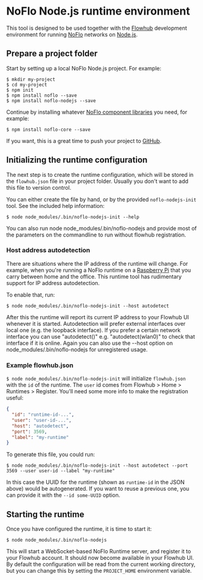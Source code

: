 NoFlo Node.js runtime environment
=================================

This tool is designed to be used together with the [Flowhub](http://flowhub.io/) development environment for running [NoFlo](http://noflojs.org/) networks on [Node.js](http://nodejs.org/).

## Prepare a project folder

Start by setting up a local NoFlo Node.js project. For example:

```shell
$ mkdir my-project
$ cd my-project
$ npm init
$ npm install noflo --save
$ npm install noflo-nodejs --save
```

Continue by installing whatever [NoFlo component libraries](http://noflojs.org/library/) you need, for example:

```shell
$ npm install noflo-core --save
```

If you want, this is a great time to push your project to [GitHub](https://github.com/).

## Initializing the runtime configuration

The next step is to create the runtime configuration, which will be stored in the `flowhub.json` file in your project folder. Usually you don't want to add this file to version control.

You can either create the file by hand, or by the provided `noflo-nodejs-init` tool. See the included help information:

```shell
$ node node_modules/.bin/noflo-nodejs-init --help
```

You can also run node node_modules/.bin/noflo-nodejs and provide most of the parameters on the commandline to run without flowhub registration.

### Host address autodetection

There are situations where the IP address of the runtime will change. For example, when you're running a NoFlo runtime on a [Raspberry Pi](http://www.raspberrypi.org/) that you carry between home and the office. This runtime tool has rudimentary support for IP address autodetection.

To enable that, run:

```shell
$ node node_modules/.bin/noflo-nodejs-init --host autodetect
```

After this the runtime will report its current IP address to your Flowhub UI whenever it is started.
Autodetection will prefer external interfaces over local one (e.g. the loopback interface).
If you prefer a certain network interface you can use "autodetect(<iface>)" e.g.
"autodetect(wlan0)" to check that interface if it is online. Again you can also use the
--host option on node_modules/.bin/noflo-nodejs for unregistered usage.

### Example flowhub.json

`$ node node_modules/.bin/noflo-nodejs-init` will initialize `flowhub.json` with the `id` of the runtime. The `user` id comes from Flowhub > Home > Runtimes > Register. You'll need some more info to make the registration useful:
```json
{
  "id": "runtime-id-...",
  "user": "user-id-...",
  "host": "autodetect",
  "port": 3569,
  "label": "my-runtime"
}
```

To generate this file, you could run:

```shell
$ node node_modules/.bin/noflo-nodejs-init --host autodetect --port 3569 --user user-id --label "my-runtime"
```

In this case the UUID for the runtime (shown as `runtime-id` in the JSON above) would be autogenerated. If you want to reuse a previous one, you can provide it with the `--id some-UUID` option.

## Starting the runtime

Once you have configured the runtime, it is time to start it:

```shell
$ node node_modules/.bin/noflo-nodejs
```

This will start a WebSocket-based NoFlo Runtime server, and register it to your Flowhub account. It should now become available in your Flowhub UI. By default the configuration will be read from the current working directory, but you can change this by setting the `PROJECT_HOME` environment variable.
